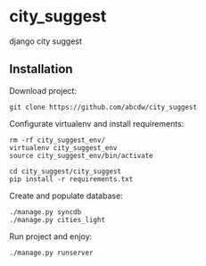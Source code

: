 city_suggest
============

django city suggest

Installation
------------
Download project:

    git clone https://github.com/abcdw/city_suggest

Configurate virtualenv and install requirements:

    rm -rf city_suggest_env/
    virtualenv city_suggest_env
    source city_suggest_env/bin/activate

    cd city_suggest/city_suggest
    pip install -r requirements.txt

Create and populate database:

    ./manage.py syncdb
    ./manage.py cities_light

Run project and enjoy:

    ./manage.py runserver
